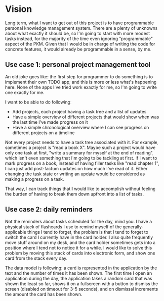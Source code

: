 # Vision

Long term, what I want to get out of this project is to have programmable personal knowledge management system. There are a plenty of unknowns about what exactly it should be, so I'm going to start with more modest tasks instead, for the majority of the time even ignoring "programmable" aspect of the PKM. Given that I would be in charge of writing the code for concrete features, it would already be programmable in a sense, by me.

## Use case 1: personal project management tool

An old joke goes like: the first step for programmer to do something is to implement their own TODO app; and this is more or less what's happening here. None of the apps I've tried work exactly for me, so I'm going to write one exactly for me.

I want to be able to do following:

* Add projects, each project having a task tree and a list of updates
* Have a simple overview of different projects that would show when was the last time I've made progress on it
* Have a simple chronological overview where I can see progress on different projects on a timeline

Not every project needs to have a task tree associated with it. For example, sometimes a project is "read a book X". Maybe such a project would have only one task at first, "write a summary for myself at the end of reading", which isn't even something that I'm going to be tackling at first. If I want to mark progress on a book, instead of having filler tasks like "read chapter 1", I can just add post-factum updates on how much I've read of it. Either changing the task state or writing an update would be considered as making a progress on a task.

That way, I can track things that I would like to accomplish without feeling the burden of having to break them down upfront into a list of tasks.

## Use case 2: daily reminders

Not the reminders about tasks scheduled for the day, mind you. I have a physical stack of flashcards I use to remind myself of the generally-applicable things I tend to forget, the problem is that I tend to forget to switch the card I currently have in the card holder. I also quite frequently move stuff around on my desk, and the card holder sometimes gets into a position where I tend not to notice it for a while. I would like to solve this problem by moving this stack of cards into electronic form, and show one card from the stack every day.

The data model is following: a card is represented in the application by the text and the number of times it has been shown. The first time I open an application during the day, the application takes a random card that was shown the least so far, shows it on a fullscreen with a button to dismiss the screen (disabled on timeout for 3-5 seconds), and on dismissal increments the amount the card has been shown.
